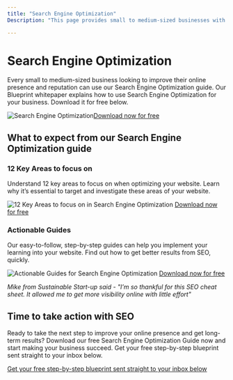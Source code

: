 ```yaml
---
title: "Search Engine Optimization"
Description: "This page provides small to medium-sized businesses with Search Engine Optimization (SEO) advice and strategies to improve their online presence and reputation. Learn the latest tips on SEO content optimization and best practices for creating a successful online presence."

---
```


<h1>Search Engine Optimization</h1>  <p>Every small to medium-sized business looking to improve their online presence and reputation can use our Search Engine Optimization guide. Our Blueprint whitepaper explains how to use Search Engine Optimization for your business. Download it for free below.</p><img src="sustainablestartup_seo.jpg" alt="Search Engine Optimization"><a href="/report.pdf" class="btn btn-primary">Download now for free</a><h2>What to expect from our Search Engine Optimization guide</h2>  <h3>12 Key Areas to focus on</h3>    <p>Understand 12 key areas to focus on when optimizing your website. Learn why it’s essential to target and investigate these areas of your website.</p>    <img src="key_areas_seo.jpg" alt="12 Key Areas to focus on in Search Engine Optimization">    <a href="/report.pdf" class="btn btn-primary">Download now for free</a>  <h3>Actionable Guides</h3>    <p>Our easy-to-follow, step-by-step guides can help you implement your learning into your website. Find out how to get better results from SEO, quickly.</p>    <img src="actionable_guides_seo.jpg" alt="Actionable Guides for Search Engine Optimization">    <a href="/report.pdf" class="btn btn-primary">Download now for free</a><p><em>Mike from Sustainable Start-up said - "I’m so thankful for this SEO cheat sheet. It allowed me to get more visibility online with little effort"</em></p><h2>Time to take action with SEO</h2>  <p>Ready to take the next step to improve your online presence and get long-term results? Download our free Search Engine Optimization Guide now and start making your business succeed. Get your free step-by-step blueprint sent straight to your inbox below.</p><a href="/report.pdf" class="btn btn-primary">Get your free step-by-step blueprint sent straight to your inbox below</a>